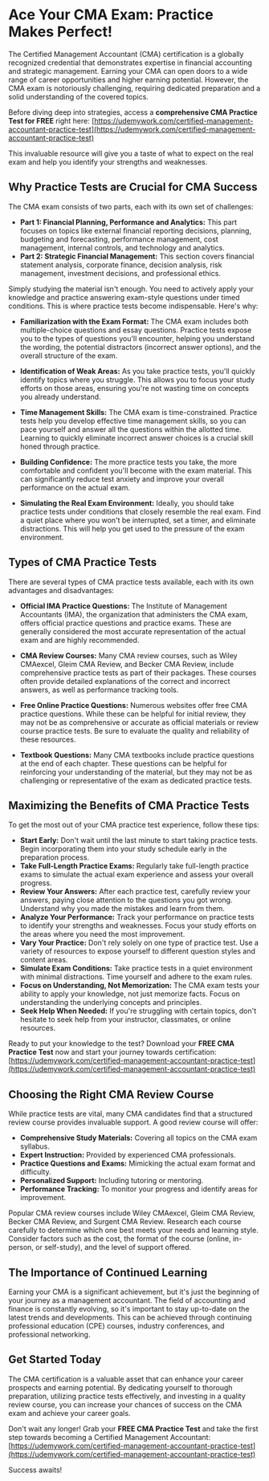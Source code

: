 # Ace Your CMA Exam: Practice Makes Perfect!

The Certified Management Accountant (CMA) certification is a globally recognized credential that demonstrates expertise in financial accounting and strategic management. Earning your CMA can open doors to a wide range of career opportunities and higher earning potential. However, the CMA exam is notoriously challenging, requiring dedicated preparation and a solid understanding of the covered topics.

Before diving deep into strategies, access a **comprehensive CMA Practice Test for FREE** right here: [https://udemywork.com/certified-management-accountant-practice-test](https://udemywork.com/certified-management-accountant-practice-test)

This invaluable resource will give you a taste of what to expect on the real exam and help you identify your strengths and weaknesses.

## Why Practice Tests are Crucial for CMA Success

The CMA exam consists of two parts, each with its own set of challenges:

*   **Part 1: Financial Planning, Performance and Analytics:** This part focuses on topics like external financial reporting decisions, planning, budgeting and forecasting, performance management, cost management, internal controls, and technology and analytics.
*   **Part 2: Strategic Financial Management:** This section covers financial statement analysis, corporate finance, decision analysis, risk management, investment decisions, and professional ethics.

Simply studying the material isn't enough. You need to actively apply your knowledge and practice answering exam-style questions under timed conditions. This is where practice tests become indispensable. Here's why:

*   **Familiarization with the Exam Format:** The CMA exam includes both multiple-choice questions and essay questions. Practice tests expose you to the types of questions you'll encounter, helping you understand the wording, the potential distractors (incorrect answer options), and the overall structure of the exam.

*   **Identification of Weak Areas:** As you take practice tests, you'll quickly identify topics where you struggle. This allows you to focus your study efforts on those areas, ensuring you're not wasting time on concepts you already understand.

*   **Time Management Skills:** The CMA exam is time-constrained. Practice tests help you develop effective time management skills, so you can pace yourself and answer all the questions within the allotted time. Learning to quickly eliminate incorrect answer choices is a crucial skill honed through practice.

*   **Building Confidence:** The more practice tests you take, the more comfortable and confident you'll become with the exam material. This can significantly reduce test anxiety and improve your overall performance on the actual exam.

*   **Simulating the Real Exam Environment:** Ideally, you should take practice tests under conditions that closely resemble the real exam. Find a quiet place where you won't be interrupted, set a timer, and eliminate distractions. This will help you get used to the pressure of the exam environment.

## Types of CMA Practice Tests

There are several types of CMA practice tests available, each with its own advantages and disadvantages:

*   **Official IMA Practice Questions:** The Institute of Management Accountants (IMA), the organization that administers the CMA exam, offers official practice questions and practice exams. These are generally considered the most accurate representation of the actual exam and are highly recommended.

*   **CMA Review Courses:** Many CMA review courses, such as Wiley CMAexcel, Gleim CMA Review, and Becker CMA Review, include comprehensive practice tests as part of their packages. These courses often provide detailed explanations of the correct and incorrect answers, as well as performance tracking tools.

*   **Free Online Practice Questions:** Numerous websites offer free CMA practice questions. While these can be helpful for initial review, they may not be as comprehensive or accurate as official materials or review course practice tests. Be sure to evaluate the quality and reliability of these resources.

*   **Textbook Questions:** Many CMA textbooks include practice questions at the end of each chapter. These questions can be helpful for reinforcing your understanding of the material, but they may not be as challenging or representative of the exam as dedicated practice tests.

## Maximizing the Benefits of CMA Practice Tests

To get the most out of your CMA practice test experience, follow these tips:

*   **Start Early:** Don't wait until the last minute to start taking practice tests. Begin incorporating them into your study schedule early in the preparation process.
*   **Take Full-Length Practice Exams:** Regularly take full-length practice exams to simulate the actual exam experience and assess your overall progress.
*   **Review Your Answers:** After each practice test, carefully review your answers, paying close attention to the questions you got wrong. Understand why you made the mistakes and learn from them.
*   **Analyze Your Performance:** Track your performance on practice tests to identify your strengths and weaknesses. Focus your study efforts on the areas where you need the most improvement.
*   **Vary Your Practice:** Don't rely solely on one type of practice test. Use a variety of resources to expose yourself to different question styles and content areas.
*   **Simulate Exam Conditions:** Take practice tests in a quiet environment with minimal distractions. Time yourself and adhere to the exam rules.
*   **Focus on Understanding, Not Memorization:** The CMA exam tests your ability to apply your knowledge, not just memorize facts. Focus on understanding the underlying concepts and principles.
*   **Seek Help When Needed:** If you're struggling with certain topics, don't hesitate to seek help from your instructor, classmates, or online resources.

Ready to put your knowledge to the test? Download your **FREE CMA Practice Test** now and start your journey towards certification: [https://udemywork.com/certified-management-accountant-practice-test](https://udemywork.com/certified-management-accountant-practice-test)

## Choosing the Right CMA Review Course

While practice tests are vital, many CMA candidates find that a structured review course provides invaluable support. A good review course will offer:

*   **Comprehensive Study Materials:** Covering all topics on the CMA exam syllabus.
*   **Expert Instruction:** Provided by experienced CMA professionals.
*   **Practice Questions and Exams:** Mimicking the actual exam format and difficulty.
*   **Personalized Support:** Including tutoring or mentoring.
*   **Performance Tracking:** To monitor your progress and identify areas for improvement.

Popular CMA review courses include Wiley CMAexcel, Gleim CMA Review, Becker CMA Review, and Surgent CMA Review. Research each course carefully to determine which one best meets your needs and learning style. Consider factors such as the cost, the format of the course (online, in-person, or self-study), and the level of support offered.

## The Importance of Continued Learning

Earning your CMA is a significant achievement, but it's just the beginning of your journey as a management accountant. The field of accounting and finance is constantly evolving, so it's important to stay up-to-date on the latest trends and developments. This can be achieved through continuing professional education (CPE) courses, industry conferences, and professional networking.

## Get Started Today

The CMA certification is a valuable asset that can enhance your career prospects and earning potential. By dedicating yourself to thorough preparation, utilizing practice tests effectively, and investing in a quality review course, you can increase your chances of success on the CMA exam and achieve your career goals.

Don't wait any longer! Grab your **FREE CMA Practice Test** and take the first step towards becoming a Certified Management Accountant: [https://udemywork.com/certified-management-accountant-practice-test](https://udemywork.com/certified-management-accountant-practice-test)

Success awaits!

